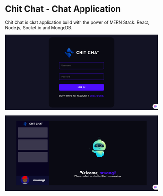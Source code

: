 # Chit Chat - Chat Application 
Chit Chat is chat application build with the power of MERN Stack. React, Node.js, Socket.io and MongoDB.


![login page](./images/snappy_login.png)

![home page](./images/snappy.png)

